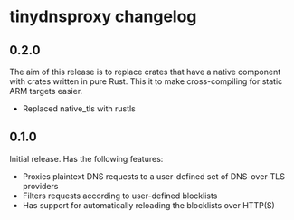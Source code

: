 tinydnsproxy changelog
======================

## 0.2.0

The aim of this release is to replace crates that have a native component with crates written in pure Rust. This it to make cross-compiling for static ARM targets easier.

* Replaced native_tls with rustls

## 0.1.0

Initial release. Has the following features:

* Proxies plaintext DNS requests to a user-defined set of DNS-over-TLS providers
* Filters requests according to user-defined blocklists
* Has support for automatically reloading the blocklists over HTTP(S)
